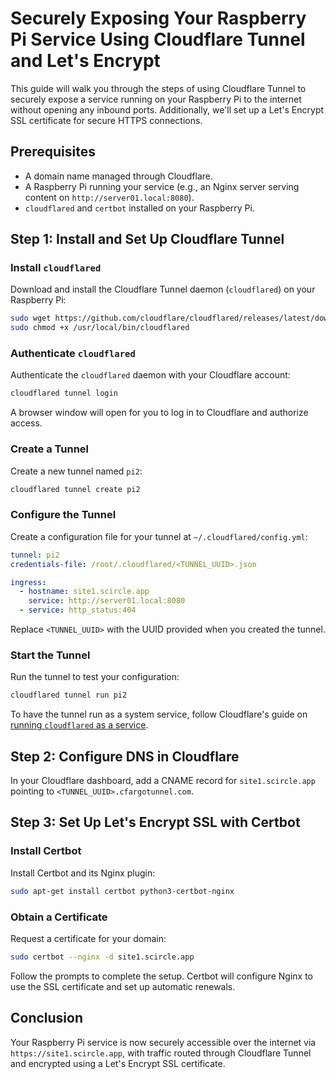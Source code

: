 # Securely Exposing Your Raspberry Pi Service Using Cloudflare Tunnel and Let's Encrypt

This guide will walk you through the steps of using Cloudflare Tunnel to securely expose a service running on your Raspberry Pi to the internet without opening any inbound ports. Additionally, we'll set up a Let's Encrypt SSL certificate for secure HTTPS connections.

## Prerequisites

- A domain name managed through Cloudflare.
- A Raspberry Pi running your service (e.g., an Nginx server serving content on `http://server01.local:8080`).
- `cloudflared` and `certbot` installed on your Raspberry Pi.

## Step 1: Install and Set Up Cloudflare Tunnel

### Install `cloudflared`

Download and install the Cloudflare Tunnel daemon (`cloudflared`) on your Raspberry Pi:

```bash
sudo wget https://github.com/cloudflare/cloudflared/releases/latest/download/cloudflared-linux-arm -O /usr/local/bin/cloudflared
sudo chmod +x /usr/local/bin/cloudflared
```

### Authenticate `cloudflared`

Authenticate the `cloudflared` daemon with your Cloudflare account:

```bash
cloudflared tunnel login
```

A browser window will open for you to log in to Cloudflare and authorize access.

### Create a Tunnel

Create a new tunnel named `pi2`:

```bash
cloudflared tunnel create pi2
```

### Configure the Tunnel

Create a configuration file for your tunnel at `~/.cloudflared/config.yml`:

```yaml
tunnel: pi2
credentials-file: /root/.cloudflared/<TUNNEL_UUID>.json

ingress:
  - hostname: site1.scircle.app
    service: http://server01.local:8080
  - service: http_status:404
```

Replace `<TUNNEL_UUID>` with the UUID provided when you created the tunnel.

### Start the Tunnel

Run the tunnel to test your configuration:

```bash
cloudflared tunnel run pi2
```

To have the tunnel run as a system service, follow Cloudflare's guide on [running `cloudflared` as a service](https://developers.cloudflare.com/cloudflare-one/connections/connect-apps/run-tunnel/as-a-service/).

## Step 2: Configure DNS in Cloudflare

In your Cloudflare dashboard, add a CNAME record for `site1.scircle.app` pointing to `<TUNNEL_UUID>.cfargotunnel.com`.

## Step 3: Set Up Let's Encrypt SSL with Certbot

### Install Certbot

Install Certbot and its Nginx plugin:

```bash
sudo apt-get install certbot python3-certbot-nginx
```

### Obtain a Certificate

Request a certificate for your domain:

```bash
sudo certbot --nginx -d site1.scircle.app
```

Follow the prompts to complete the setup. Certbot will configure Nginx to use the SSL certificate and set up automatic renewals.

## Conclusion

Your Raspberry Pi service is now securely accessible over the internet via `https://site1.scircle.app`, with traffic routed through Cloudflare Tunnel and encrypted using a Let's Encrypt SSL certificate.
